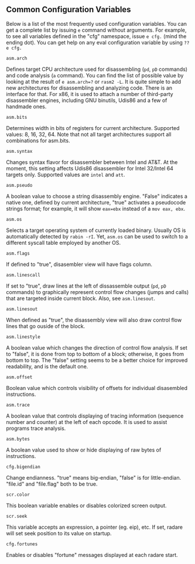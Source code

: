 ## Common Configuration Variables

Below is a list of the most frequently used configuration variables. You can get a complete list by issuing `e` command without arguments. For example, to see all variables defined in the "cfg" namespace, issue `e cfg.` (mind the ending dot). You can get help on any eval configuration variable by using `??e cfg.`

    asm.arch
Defines target CPU architecture used for disassembling (`pd`, `pD` commands) and code analysis (`a` command). You can find the list of possible value by looking at the result of `e asm.arch=?` or `rasm2 -L`.
It is quite simple to add new architectures for disassembling and analyzing code. There is an interface for that. For x86, it is used to attach a number of third-party disassembler engines, including GNU binutils, Udis86 and a few of handmade ones.

    asm.bits
Determines width in bits of registers for current architecture. Supported values: 8, 16, 32, 64. Note that not all target architectures support all combinations for asm.bits.

    asm.syntax
Changes syntax flavor for disassembler between Intel and AT&T. At the moment, this setting affects Udis86 disassembler for Intel 32/Intel 64 targets only. Supported values are `intel` and `att`.

    asm.pseudo
A boolean value to choose a string disassembly engine. "False" indicates a native one, defined by current architecture, "true" activates a pseudocode strings format; for example, it will show `eax=ebx` instead of a `mov eax, ebx`.

    asm.os
Selects a target operating system of currently loaded binary. Usually OS is automatically detected by `rabin -rI`. Yet, `asm.os` can be used to switch to a different syscall table employed by another OS.

    asm.flags
If defined to "true", disasembler view will have flags column.

    asm.linescall
If set to "true", draw lines at the left of dissassemble output (`pd`, `pD` commands) to graphically represent control flow changes (jumps and calls) that are targeted inside current block. Also, see `asm.linesout`.

    asm.linesout
When defined as "true", the disassembly view will also draw control flow lines that go ouside of the block.

    asm.linestyle
A boolean value which changes the direction of control flow analysis. If set to "false", it is done from top to bottom of a block; otherwise, it goes from bottom to top. The "false" setting seems to be a better choice for improved readability, and is the default one.

    asm.offset
Boolean value which controls visibility of offsets for individual disasembled instructions.

    asm.trace
A boolean value that controls displaying of tracing information (sequence number and counter) at the left of each opcode. It is used to assist programs trace analysis.

    asm.bytes
A boolean value used to show or hide displaying of raw bytes of instructions.

    cfg.bigendian
Change endianness. "true" means big-endian, "false" is for little-endian.
"file.id" and "file.flag" both to be true.

    scr.color
This boolean variable enables or disables colorized screen output.

    scr.seek
This variable accepts an expression, a pointer (eg. eip), etc. If set, radare will set seek position to its value on startup.

    cfg.fortunes
Enables or disables "fortune" messages displayed at each radare start.
